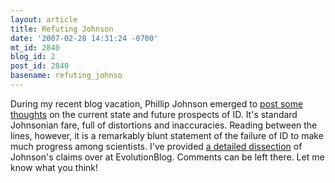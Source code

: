 ```yaml
---
layout: article
title: Refuting Johnson
date: '2007-02-28 14:31:24 -0700'
mt_id: 2840
blog_id: 2
post_id: 2840
basename: refuting_johnso
---
```

During my recent blog vacation, Phillip Johnson emerged to <a href="http://www.discovery.org/scripts/viewDB/index.php?command=view&id=3914&program=DI%20Main%20Page%20-%20Article&callingPage=discoMainPage">post  some thoughts</a> on the current state and future prospects of ID.  It's standard Johnsonian fare, full of distortions and inaccuracies.  Reading between the lines, however, it is a remarkably blunt statement of the failure of ID to make much progress among scientists.  I've provided <a href="http://scienceblogs.com/evolutionblog/2007/02/johnson_on_the_current_state_o.php">a detailed dissection</a> of Johnson's claims over at EvolutionBlog.  Comments can be left there.  Let me know what you think!
